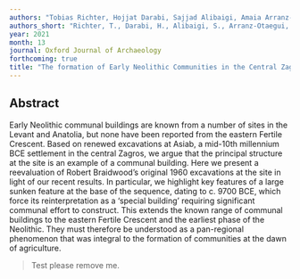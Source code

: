 ```yaml
---
authors: "Tobias Richter, Hojjat Darabi, Sajjad Alibaigi, Amaia Arranz-Otaegui, Pernille Bangsgaard, Shokouh Khosravi, Lisa Maher, Peder Mortensen, Patrick Pedersen, Joe Roe, and Lisa Yeomans"
authors_short: "Richter, T., Darabi, H., Alibaigi, S., Arranz-Otaegui, A., Bangsgaard, P., Khosravi, S., Maher, L., Mortensen, P., Pedersen, P., Roe, J., & Yeomans, L."
year: 2021
month: 13
journal: Oxford Journal of Archaeology
forthcoming: true
title: "The formation of Early Neolithic Communities in the Central Zagros: an 11,500 year old communal structure at Asiab"
---
```


## Abstract

Early Neolithic communal buildings are known from a number of sites in the Levant and Anatolia, but none have been reported from the eastern Fertile Crescent. Based on renewed excavations at Asiab, a mid-10th millennium BCE settlement in the central Zagros, we argue that the principal structure at the site is an example of a communal building. Here we present a reevaluation of Robert Braidwood’s original 1960 excavations at the site in light of our recent results. In particular, we highlight key features of a large sunken feature at the base of the sequence, dating to c. 9700 BCE, which force its reinterpretation as a ‘special building’ requiring significant communal effort to construct. This extends the known range of communal buildings to the eastern Fertile Crescent and the earliest phase of the Neolithic. They must therefore be understood as a pan-regional phenomenon that was integral to the formation of communities at the dawn of agriculture.

> Test please remove me.
